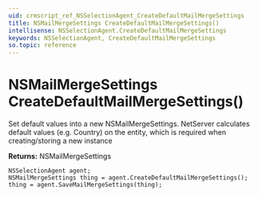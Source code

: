 ```yaml
---
uid: crmscript_ref_NSSelectionAgent_CreateDefaultMailMergeSettings
title: NSMailMergeSettings CreateDefaultMailMergeSettings()
intellisense: NSSelectionAgent.CreateDefaultMailMergeSettings
keywords: NSSelectionAgent, CreateDefaultMailMergeSettings
so.topic: reference
---
```


# NSMailMergeSettings CreateDefaultMailMergeSettings()
	  
Set default values into a new NSMailMergeSettings.
NetServer calculates default values (e.g. Country) on the entity, which is required when creating/storing a new instance
	  
**Returns:** NSMailMergeSettings

```crmscript
NSSelectionAgent agent;
NSMailMergeSettings thing = agent.CreateDefaultMailMergeSettings();
thing = agent.SaveMailMergeSettings(thing);
```

